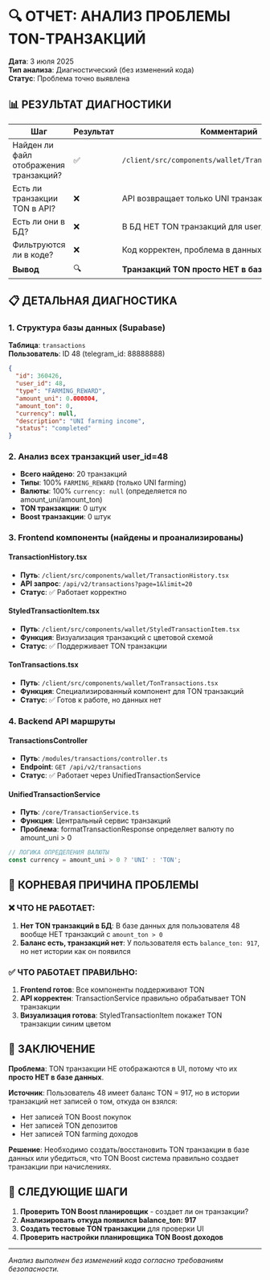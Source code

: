 # 🔍 ОТЧЕТ: АНАЛИЗ ПРОБЛЕМЫ TON-ТРАНЗАКЦИЙ

**Дата**: 3 июля 2025  
**Тип анализа**: Диагностический (без изменений кода)  
**Статус**: Проблема точно выявлена  

## 📊 РЕЗУЛЬТАТ ДИАГНОСТИКИ

| Шаг | Результат | Комментарий |
|-----|-----------|-------------|
| Найден ли файл отображения транзакций? | ✅ | `/client/src/components/wallet/TransactionHistory.tsx` |
| Есть ли транзакции TON в API? | ❌ | API возвращает только UNI транзакции |
| Есть ли они в БД? | ❌ | В БД НЕТ TON транзакций для user_id=48 |
| Фильтруются ли в коде? | ❌ | Код корректен, проблема в данных |
| **Вывод** | 🔍 | **Транзакций TON просто НЕТ в базе данных** |

## 📋 ДЕТАЛЬНАЯ ДИАГНОСТИКА

### 1. Структура базы данных (Supabase)
**Таблица**: `transactions`  
**Пользователь**: ID 48 (telegram_id: 88888888)  

```json
{
  "id": 360426,
  "user_id": 48,
  "type": "FARMING_REWARD",
  "amount_uni": 0.000804,
  "amount_ton": 0,
  "currency": null,
  "description": "UNI farming income",
  "status": "completed"
}
```

### 2. Анализ всех транзакций user_id=48
- **Всего найдено**: 20 транзакций
- **Типы**: 100% `FARMING_REWARD` (только UNI farming)
- **Валюты**: 100% `currency: null` (определяется по amount_uni/amount_ton)
- **TON транзакции**: 0 штук
- **Boost транзакции**: 0 штук

### 3. Frontend компоненты (найдены и проанализированы)

#### TransactionHistory.tsx
- **Путь**: `/client/src/components/wallet/TransactionHistory.tsx`
- **API запрос**: `/api/v2/transactions?page=1&limit=20`
- **Статус**: ✅ Работает корректно

#### StyledTransactionItem.tsx
- **Путь**: `/client/src/components/wallet/StyledTransactionItem.tsx` 
- **Функция**: Визуализация транзакций с цветовой схемой
- **Статус**: ✅ Поддерживает TON транзакции

#### TonTransactions.tsx
- **Путь**: `/client/src/components/wallet/TonTransactions.tsx`
- **Функция**: Специализированный компонент для TON транзакций
- **Статус**: ✅ Готов к работе, но данных нет

### 4. Backend API маршруты

#### TransactionsController
- **Путь**: `/modules/transactions/controller.ts`
- **Endpoint**: `GET /api/v2/transactions`
- **Статус**: ✅ Работает через UnifiedTransactionService

#### UnifiedTransactionService
- **Путь**: `/core/TransactionService.ts`
- **Функция**: Центральный сервис транзакций
- **Проблема**: formatTransactionResponse определяет валюту по amount_uni > 0

```typescript
// ЛОГИКА ОПРЕДЕЛЕНИЯ ВАЛЮТЫ
const currency = amount_uni > 0 ? 'UNI' : 'TON';
```

## 🚨 КОРНЕВАЯ ПРИЧИНА ПРОБЛЕМЫ

### ❌ ЧТО НЕ РАБОТАЕТ:
1. **Нет TON транзакций в БД**: В базе данных для пользователя 48 вообще НЕТ транзакций с `amount_ton > 0`
2. **Баланс есть, транзакций нет**: У пользователя есть `balance_ton: 917`, но нет истории как он появился

### ✅ ЧТО РАБОТАЕТ ПРАВИЛЬНО:
1. **Frontend готов**: Все компоненты поддерживают TON
2. **API корректен**: TransactionService правильно обрабатывает TON транзакции  
3. **Визуализация готова**: StyledTransactionItem покажет TON транзакции синим цветом

## 🎯 ЗАКЛЮЧЕНИЕ

**Проблема**: TON транзакции НЕ отображаются в UI, потому что их **просто НЕТ в базе данных**.

**Источник**: Пользователь 48 имеет баланс TON = 917, но в истории транзакций нет записей о том, откуда он взялся:
- Нет записей TON Boost покупок  
- Нет записей TON депозитов
- Нет записей TON farming доходов

**Решение**: Необходимо создать/восстановить TON транзакции в базе данных или убедиться, что TON Boost система правильно создает транзакции при начислениях.

## 📝 СЛЕДУЮЩИЕ ШАГИ

1. **Проверить TON Boost планировщик** - создает ли он транзакции?
2. **Анализировать откуда появился balance_ton: 917** 
3. **Создать тестовые TON транзакции** для проверки UI
4. **Проверить настройки планировщика TON Boost доходов**

---
*Анализ выполнен без изменений кода согласно требованиям безопасности.*